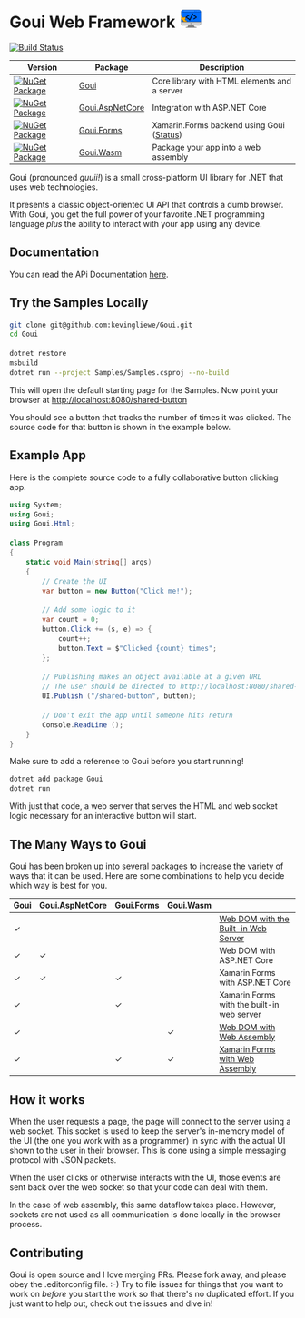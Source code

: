 # Goui Web Framework <img src="https://raw.githubusercontent.com/kevingliewe/Goui/master/doc/docfx/images/Icon.png" height="32">

[![Build Status](https://travis-ci.org/KevinGliewe/Goui.svg?branch=master)](https://travis-ci.org/KevinGliewe/Goui)

| Version | Package | Description |
| ------- | ------- | ----------- |
| [![NuGet Package](https://img.shields.io/nuget/v/Goui.svg)](https://www.nuget.org/packages/Goui) | [Goui](https://www.nuget.org/packages/Goui) | Core library with HTML elements and a server |
| [![NuGet Package](https://img.shields.io/nuget/v/Goui.AspNetCore.svg)](https://www.nuget.org/packages/Goui.AspNetCore) | [Goui.AspNetCore](https://www.nuget.org/packages/Goui.AspNetCore) | Integration with ASP.NET Core |
| [![NuGet Package](https://img.shields.io/nuget/v/Goui.Forms.svg)](https://www.nuget.org/packages/Goui.Forms) | [Goui.Forms](https://www.nuget.org/packages/Goui.Forms) | Xamarin.Forms backend using Goui ([Status](Documentation/GouiFormsStatus.md)) |
| [![NuGet Package](https://img.shields.io/nuget/v/Goui.Wasm.svg)](https://www.nuget.org/packages/Goui.Wasm) | [Goui.Wasm](https://www.nuget.org/packages/Goui.Wasm) | Package your app into a web assembly |

Goui (pronounced *guuii!*) is a small cross-platform UI library for .NET that uses web technologies.

It presents a classic object-oriented UI API that controls a dumb browser. With Goui, you get the full power of your favorite .NET programming language *plus* the ability to interact with your app using any device.

## Documentation

You can read the APi Documentation [here](https://kevingliewe.github.io/Goui/).

## Try the Samples Locally

```bash
git clone git@github.com:kevingliewe/Goui.git
cd Goui

dotnet restore
msbuild
dotnet run --project Samples/Samples.csproj --no-build
```

This will open the default starting page for the Samples. Now point your browser at [http://localhost:8080/shared-button](http://localhost:8080/shared-button)

You should see a button that tracks the number of times it was clicked. The source code for that button is shown in the example below.


## Example App

Here is the complete source code to a fully collaborative button clicking app.

```csharp
using System;
using Goui;
using Goui.Html;

class Program
{
    static void Main(string[] args)
    {
        // Create the UI
        var button = new Button("Click me!");

        // Add some logic to it
        var count = 0;
        button.Click += (s, e) => {
            count++;
            button.Text = $"Clicked {count} times";
        };

        // Publishing makes an object available at a given URL
        // The user should be directed to http://localhost:8080/shared-button
        UI.Publish ("/shared-button", button);

        // Don't exit the app until someone hits return
        Console.ReadLine ();
    }
}
```

Make sure to add a reference to Goui before you start running!

```bash
dotnet add package Goui
dotnet run
```

With just that code, a web server that serves the HTML and web socket logic necessary for an interactive button will start.



## The Many Ways to Goui

Goui has been broken up into several packages to increase the variety of ways that it can be used. Here are some combinations to help you decide which way is best for you.

<table>
<thead><tr><th>Goui</th><th>Goui.AspNetCore</th><th>Goui.Forms</th><th>Goui.Wasm</th><th></th></tr></thead>

<tr>
<td>&check;</td><td></td><td></td><td></td><td><a href="https://github.com/kevingliewe/Ooui/wiki/Web-DOM-with-the-Built-in-Web-Server">Web DOM with the Built-in Web Server</a></td>
</tr>

<tr>
<td>&check;</td><td>&check;</td><td></td><td></td><td>Web DOM with ASP.NET Core</td>
</tr>

<tr>
<td>&check;</td><td>&check;</td><td>&check;</td><td></td><td>Xamarin.Forms with ASP.NET Core</td>
</tr>

<tr>
<td>&check;</td><td></td><td>&check;</td><td></td><td>Xamarin.Forms with the built-in web server</td>
</tr>

<tr>
<td>&check;</td><td></td><td></td><td>&check;</td><td><a href="https://github.com/kevingliewe/Ooui/wiki/Web DOM-with-Web-Assembly">Web DOM with Web Assembly</a></td>
</tr>

<tr>
<td>&check;</td><td></td><td>&check;</td><td>&check;</td><td><a href="https://github.com/kevingliewe/Ooui/wiki/Xamarin.Forms-with-Web-Assembly">Xamarin.Forms with Web Assembly</a></td>
</tr>

</table>


## How it works

When the user requests a page, the page will connect to the server using a web socket. This socket is used to keep the server's in-memory model of the UI (the one you work with as a programmer) in sync with the actual UI shown to the user in their browser. This is done using a simple messaging protocol with JSON packets.

When the user clicks or otherwise interacts with the UI, those events are sent back over the web socket so that your code can deal with them.

In the case of web assembly, this same dataflow takes place. However, sockets are not used as all communication is done locally in the browser process.


## Contributing

Goui is open source and I love merging PRs. Please fork away, and please obey the .editorconfig file. :-) Try to file issues for things that you want to work on *before* you start the work so that there's no duplicated effort. If you just want to help out, check out the issues and dive in!
